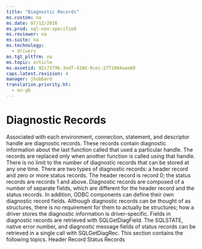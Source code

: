 ```yaml
---
title: "Diagnostic Records"
ms.custom: na
ms.date: 07/12/2016
ms.prod: sql-non-specified
ms.reviewer: na
ms.suite: na
ms.technology: 
  - drivers
ms.tgt_pltfrm: na
ms.topic: article
ms.assetid: 92c73f9b-3ed7-410d-9cec-2771004aae60
caps.latest.revision: 4
manager: jhubbard
translation.priority.ht: 
  - en-gb
---
```

# Diagnostic Records
<?xml version="1.0" encoding="utf-8"?>
<developerConceptualDocument xmlns="http://ddue.schemas.microsoft.com/authoring/2003/5" xmlns:xlink="http://www.w3.org/1999/xlink" xmlns:xsi="http://www.w3.org/2001/XMLSchema-instance" xsi:schemaLocation="http://ddue.schemas.microsoft.com/authoring/2003/5 http://dduestorage.blob.core.windows.net/ddueschema/developer.xsd">
  <introduction>
    <para>Associated with each environment, connection, statement, and descriptor handle are <legacyItalic>diagnostic records</legacyItalic>. These records contain diagnostic information about the last function called that used a particular handle. The records are replaced only when another function is called using that handle. There is no limit to the number of diagnostic records that can be stored at any one time.</para>
    <para>There are two types of diagnostic records: a <legacyItalic>header record</legacyItalic> and zero or more <legacyItalic>status records</legacyItalic>. The header record is record 0; the status records are records 1 and above. Diagnostic records are composed of a number of separate fields, which are different for the header record and the status records. In addition, ODBC components can define their own diagnostic record fields.</para>
    <para>Although diagnostic records can be thought of as structures, there is no requirement for them to actually be structures; how a driver stores the diagnostic information is driver-specific.</para>
    <para>Fields in diagnostic records are retrieved with <legacyBold>SQLGetDiagField</legacyBold>. The SQLSTATE, native error number, and diagnostic message fields of status records can be retrieved in a single call with <legacyBold>SQLGetDiagRec</legacyBold>.</para>
    <para>This section contains the following topics.  </para>
    <list class="bullet">
      <listItem>
        <para>             <legacyLink xlink:href="d0fff1ed-5616-422a-a394-7ea1d2486f89">Header Record</legacyLink>           </para>
      </listItem>
      <listItem>
        <para>             <legacyLink xlink:href="4a987f69-158f-4cc4-a31b-2b7dd8dcbb87">Status Records</legacyLink>           </para>
      </listItem>
    </list>
  </introduction>
  <relatedTopics />
</developerConceptualDocument>